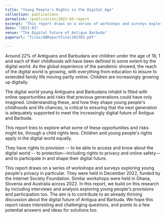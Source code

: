 ```yaml
---
title: "Young People's Rights in the Digital Age"
collection: publications
permalink: /publication/2023-03-report
excerpt: 'This report draws on a series of workshops and surveys exploring young people's privacy in particular. They were held in December 2022, funded by the Internet Society Foundation. Similar workshops were held in Ghana, Slovenia and Australia across 2022. In this report, we build on this research by including interviews and analysis exploring young people's provisions and participation too. The aim is to contribute to an already thriving discussion about the digital future of Antigua and Barbuda. We hope this report raises interesting and challenging questions, and points to a few potential answers and ideas for solutions too.'
date: "2023-03"
venue: "The Digital Future of Antigua Barbuda"
paperurl: "files/ABReportFinal202303.pdf"

---
```

Around 22\% of Antiguans and Barbudans are children under the age of 18, 1 and each of their childhoods will have been defined to some extent by the digital world. As the global experience of the pandemic showed, the reach of the digital world is growing, with everything from education to leisure to extended family life moving partly online. Children are increasingly growing up digitally.

The digital world young Antiguans and Barbudans inhabit is filled with online opportunities and risks that previous generations could have only imagined. Understanding these, and how they shape young people's childhoods and life chances, is critical to ensuring that the next generation is adequately supported to meet the increasingly digital future of Antigua and Barbuda. 

This report tries to explore what some of these opportunities and risks might be, through a child rights lens. Children and young people's rights apply in the digital world equally.

They have rights to provision -- to be able to access and know about the digital world -- to protection—including rights to privacy and online safety—and to participate in and shape their digital future.

This report draws on a series of workshops and surveys exploring young people's privacy in particular. They were held in December 2022, funded by the Internet Society Foundation. Similar workshops were held in Ghana, Slovenia and Australia across 2022. In this report, we build on this research by including interviews and analysis exploring young people's provisions and participation too. The aim is to contribute to an already thriving discussion about the digital future of Antigua and Barbuda. We hope this report raises interesting and challenging questions, and points to a few potential answers and ideas for solutions too.




